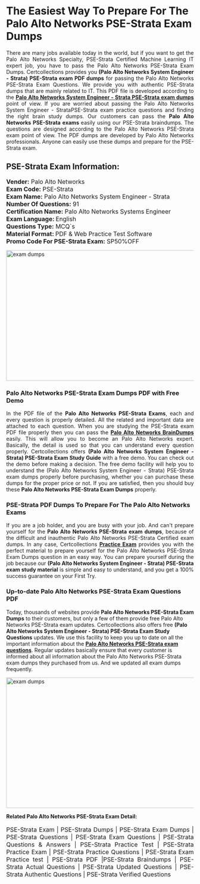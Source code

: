 <h1>The Easiest Way To Prepare For The Palo Alto Networks PSE-Strata Exam Dumps</h1> <p style="text-align:justify">There are many jobs available today in the world, but if you want to get the Palo Alto Networks Specialty, PSE-Strata Certified Machine Learning IT expert job, you have to pass the Palo Alto Networks PSE-Strata Exam Dumps. Certcollections provides you <strong>(Palo Alto Networks System Engineer - Strata) PSE-Strata exam PDF dumps</strong> for passing the Palo Alto Networks PSE-Strata Exam Questions. We provide you with authentic PSE-Strata dumps that are mainly related to IT. This PDF file is developed according to the <a href="https://www.certsofficial.com/palo-alto-networks/pse-strata-questions"><strong>Palo Alto Networks System Engineer - Strata PSE-Strata exam dumps</strong></a> point of view. If you are worried about passing the Palo Alto Networks System Engineer - StrataPSE-Strata exam practice questions and finding the right brain study dumps. Our customers can pass the <strong>Palo Alto Networks PSE-Strata exams </strong>easily using our PSE-Strata braindumps. The questions are designed according to the Palo Alto Networks PSE-Strata exam point of view. The PDF dumps are developed by Palo Alto Networks professionals. Anyone can easily use these dumps and prepare for the PSE-Strata exam.</p> <h2><strong>PSE-Strata Exam Information:</strong></h2> <p><span style="font-size:16px"><strong>Vender:</strong> Palo Alto Networks<br /> <strong>Exam Code:</strong> PSE-Strata<br /> <strong>Exam Name:</strong> Palo Alto Networks System Engineer - Strata<br /> <strong>Number Of Questions:</strong> 91<br /> <strong>Certification Name:</strong> Palo Alto Networks Systems Engineer<br /> <strong>Exam Language: </strong>English<br /> <strong>Questions Type:</strong> MCQ`s<br /> <strong>Material Format: </strong>PDF & Web Practice Test Software<br /> <strong>Promo Code For PSE-Strata Exam:</strong> SP50%OFF</span></p> <p><a href="https://www.certsofficial.com/palo-alto-networks/pse-strata-questions" rel="no-follow"><img alt="exam dumps" src="https://www.certcollections.com/uploads/content/certsofficial.jpg" style="height:350px; width:750px" /></a></p> <h3><strong>Palo Alto Networks PSE-Strata Exam Dumps PDF with Free Demo</strong></h3> <p style="text-align:justify">In the PDF file of the <strong>Palo Alto Networks PSE-Strata Exams</strong>, each and every question is properly detailed. All the related and important data are attached to each question. When you are studying the PSE-Strata exam PDF file properly then you can pass the <a href="https://www.certsofficial.com/palo-alto-networks-dumps"><strong>Palo Alto Networks BrainDumps</strong></a> easily. This will allow you to become an Palo Alto Networks expert. Basically, the detail is used so that you can understand every question properly. Certcollections offers <strong>(Palo Alto Networks System Engineer - Strata) PSE-Strata Exam Study Guide</strong> with a free demo. You can check out the demo before making a decision. The free demo facility will help you to understand the (Palo Alto Networks System Engineer - Strata) PSE-Strata exam dumps properly before purchasing, whether you can purchase these dumps for the proper price or not. If you are satisfied, then you should buy these <strong>Palo Alto Networks PSE-Strata Exam Dumps</strong> properly.</p> <h3><strong>PSE-Strata PDF Dumps To Prepare For The Palo Alto Networks Exams</strong></h3> <p style="text-align:justify">If you are a job holder, and you are busy with your job. And can't prepare yourself for the <strong>Palo Alto Networks PSE-Strata exam dumps</strong>, because of the difficult and inauthentic Palo Alto Networks PSE-Strata Certified exam dumps. In any case, Certcollections <strong><a href="https://www.certsofficial.com/">Practice Exam</a></strong> provides you with the perfect material to prepare yourself for the Palo Alto Networks PSE-Strata Exam Dumps question in an easy way. You can prepare yourself during the job because our <strong>(Palo Alto Networks System Engineer - Strata) PSE-Strata exam study material</strong> is simple and easy to understand, and you get a 100% success guarantee on your First Try.</p> <h3><strong>Up-to-date Palo Alto Networks PSE-Strata Exam Questions PDF</strong></h3> <p>Today, thousands of websites provide <strong>Palo Alto Networks PSE-Strata Exam Dumps</strong> to their customers, but only a few of them provide free Palo Alto Networks PSE-Strata exam updates. Certcollections also offers free <strong>(Palo Alto Networks System Engineer - Strata) PSE-Strata Exam Study Questions</strong> updates. We use this facility to keep you up to date on all the important information about the <a href="https://www.certsofficial.com/palo-alto-networks/pse-strata-questions"><strong>Palo Alto Networks PSE-Strata exam questions</strong></a>. Regular updates basically ensure that every customer is informed about all information about the Palo Alto Networks PSE-Strata exam dumps they purchased from us. And we updated all exam dumps frequently.</p> <p><a href="https://www.certsofficial.com/palo-alto-networks/pse-strata-questions"><img alt="exam dumps " src="https://www.certcollections.com/uploads/content/certsofficial2.jpg" style="height:350px; width:750px" /></a></p> <p style="text-align:justify"><span style="font-size:14px"><strong>Related Palo Alto Networks PSE-Strata Exam Detail:</strong></span><br /> <br /> <span style="font-size:16px">PSE-Strata Exam | PSE-Strata Dumps | PSE-Strata Exam Dumps | PSE-Strata Questions | PSE-Strata Exam Questions | PSE-Strata Questions & Answers | PSE-Strata Practice Test | PSE-Strata Practice Exam | PSE-Strata Practice Questions | PSE-Strata Exam Practice test | PSE-Strata PDF |PSE-Strata Braindumps | PSE-Strata Actual Questions | PSE-Strata Updated Questions | PSE-Strata Authentic Questions | PSE-Strata Verified Questions</span></p>
